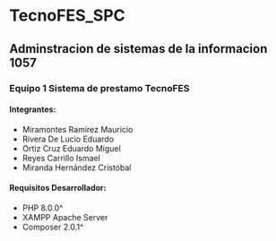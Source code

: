 # TecnoFES_SPC
## Adminstracion de sistemas de la informacion 1057
### Equipo 1 Sistema de prestamo TecnoFES
#### Integrantes:
* Miramontes Ramirez Mauricio
* Rivera De Lucio Eduardo
* Ortiz Cruz Eduardo Miguel
* Reyes Carrillo Ismael
* Miranda Hernández Cristóbal

#### Requisitos Desarrollador:
* PHP 8.0.0^
* XAMPP Apache Server
* Composer 2.0.1^
